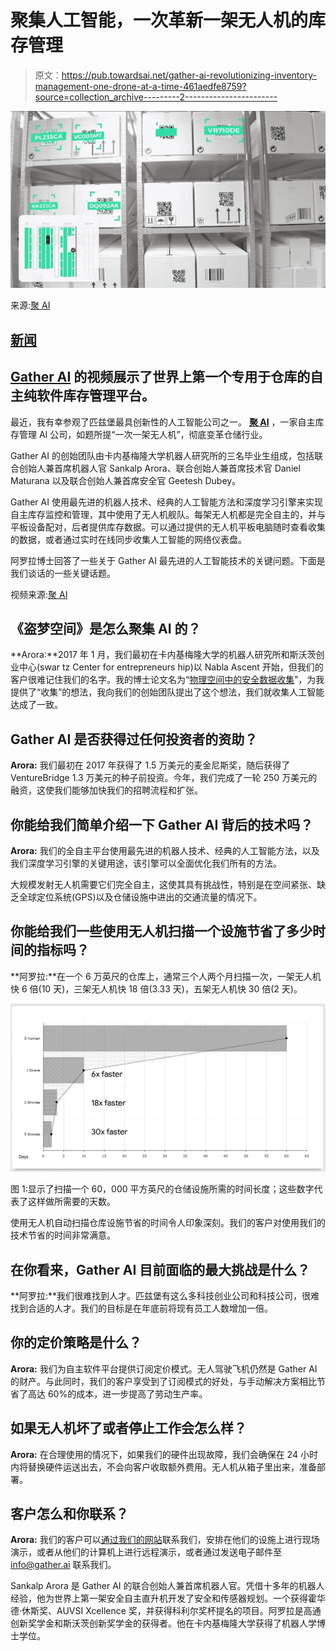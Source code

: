 # 聚集人工智能，一次革新一架无人机的库存管理

> 原文：<https://pub.towardsai.net/gather-ai-revolutionizing-inventory-management-one-drone-at-a-time-461aedfe8759?source=collection_archive---------2----------------------->

![](img/79e64d03dac1695e4090912046b0fec2.png)

来源:[聚 AI](https://mktg.best/gather-ai)

## [新闻](https://towardsai.net/p/category/news)

## [Gather AI](https://mktg.best/gather-ai) 的视频展示了世界上第一个专用于仓库的自主纯软件库存管理平台。

最近，我有幸参观了匹兹堡最具创新性的人工智能公司之一。 [**聚 AI**](https://mktg.best/gather-ai) ，一家自主库存管理 AI 公司，如题所提“一次一架无人机”，彻底变革仓储行业。

Gather AI 的创始团队由卡内基梅隆大学机器人研究所的三名毕业生组成，包括联合创始人兼首席机器人官 Sankalp Arora、联合创始人兼首席技术官 Daniel Maturana 以及联合创始人兼首席安全官 Geetesh Dubey。

Gather AI 使用最先进的机器人技术、经典的人工智能方法和深度学习引擎来实现自主库存监控和管理，其中使用了无人机舰队。每架无人机都是完全自主的，并与平板设备配对，后者提供库存数据。可以通过提供的无人机平板电脑随时查看收集的数据，或者通过实时在线同步收集人工智能的网络仪表盘。

阿罗拉博士回答了一些关于 Gather AI 最先进的人工智能技术的关键问题。下面是我们谈话的一些关键话题。

视频来源:[聚 AI](https://mktg.best/gather-ai)

## 《盗梦空间》是怎么聚集 AI 的？

**Arora:**2017 年 1 月，我们最初在卡内基梅隆大学的机器人研究所和斯沃茨创业中心(swar tz Center for entrepreneurs hip)以 Nabla Ascent 开始，但我们的客户很难记住我们的名字。我的博士论文名为“[物理空间中的安全数据收集](https://www.ri.cmu.edu/publications/safe-data-gathering-in-physical-spaces/)”，为我提供了“收集”的想法，我向我们的创始团队提出了这个想法，我们就收集人工智能达成了一致。

## Gather AI 是否获得过任何投资者的资助？

**Arora:** 我们最初在 2017 年获得了 1.5 万美元的麦金尼斯奖，随后获得了 VentureBridge 1.3 万美元的种子前投资。今年，我们完成了一轮 250 万美元的融资，这使我们能够加快我们的招聘流程和扩张。

## 你能给我们简单介绍一下 Gather AI 背后的技术吗？

**Arora:** 我们的全自主平台使用最先进的机器人技术、经典的人工智能方法，以及我们深度学习引擎的关键用途，该引擎可以全面优化我们所有的方法。

大规模发射无人机需要它们完全自主，这使其具有挑战性，特别是在空间紧张、缺乏全球定位系统(GPS)以及仓储设施中进出的交通流量的情况下。

## 你能给我们一些使用无人机扫描一个设施节省了多少时间的指标吗？

**阿罗拉:**在一个 6 万英尺的仓库上，通常三个人两个月扫描一次，一架无人机快 6 倍(10 天)，三架无人机快 18 倍(3.33 天)，五架无人机快 30 倍(2 天)。

![](img/537f2606d39b29b834447f4fd25ae2e8.png)

图 1:显示了扫描一个 60，000 平方英尺的仓储设施所需的时间长度；这些数字代表了这样做所需要的天数。

使用无人机自动扫描仓库设施节省的时间令人印象深刻。我们的客户对使用我们的技术节省的时间非常满意。

## 在你看来，Gather AI 目前面临的最大挑战是什么？

**阿罗拉:**我们很难找到人才。匹兹堡有这么多科技创业公司和科技公司，很难找到合适的人才。我们的目标是在年底前将现有员工人数增加一倍。

## 你的定价策略是什么？

**Arora:** 我们为自主软件平台提供订阅定价模式。无人驾驶飞机仍然是 Gather AI 的财产。与此同时，我们的客户享受到了订阅模式的好处，与手动解决方案相比节省了高达 60%的成本，进一步提高了劳动生产率。

## 如果无人机坏了或者停止工作会怎么样？

**Arora:** 在合理使用的情况下，如果我们的硬件出现故障，我们会确保在 24 小时内将替换硬件运送出去，不会向客户收取额外费用。无人机从箱子里出来，准备部署。

## 客户怎么和你联系？

**Arora:** 我们的客户可以[通过我们的网站](https://mktg.best/gather-ai)联系我们，安排在他们的设施上进行现场演示，或者从他们的计算机上进行远程演示，或者通过发送电子邮件至 [info@gather.ai](mailto:info@gather.ai) 联系我们。

Sankalp Arora 是 Gather AI 的联合创始人兼首席机器人官。凭借十多年的机器人经验，他为世界上第一架安全自主直升机开发了安全和传感器规划。一个获得霍华德·休斯奖、AUVSI Xcellence 奖，并获得科利尔奖杯提名的项目。阿罗拉是高通创新奖学金和斯沃茨创新奖学金的获得者。他在卡内基梅隆大学获得了机器人学博士学位。